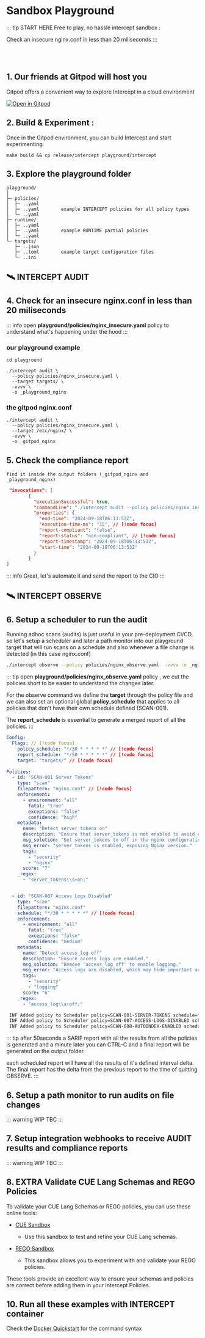 # Sandbox Playground

::: tip START HERE
Free to play, no hassle intercept sandbox :

Check an insecure nginx.conf in less than 20 miliseconds
:::


<br><br>

## 1. Our friends at Gitpod will host you 

Gitpod offers a convenient way to explore Intercept in a cloud environment

[![Open in Gitpod](https://gitpod.io/button/open-in-gitpod.svg)](https://gitpod.io/#https://github.com/xfhg/intercept)

## 2. Build & Experiment :

Once in the Gitpod environment, you can build Intercept and start experimenting:

```
make build && cp release/intercept playground/intercept
```

## 3. Explore the playground folder

```sh{3,11}
playground/
│
├─ policies/
│  ├─ ..yaml
│  ├─ ..yaml        example INTERCEPT policies for all policy types
│  └─ ..yaml
├─ runtime/
│  ├─ ..yaml
│  ├─ ..yaml        example RUNTIME partial policies 
│  └─ ..yaml
└─ targets/
   ├─ ..json
   ├─ ..toml        example target configuration files
   └─ ..ini
```
## 🛰️ INTERCEPT AUDIT

## 4. Check for an insecure nginx.conf in less than 20 miliseconds

::: info
open **playground/policies/nginx_insecure.yaml** policy to understand what's happening under the hood
:::

### our playground example

```sh{5}
cd playground

./intercept audit \
  --policy policies/nginx_insecure.yaml \
  --target targets/ \
  -vvvv \
  -o _playground_nginx
```

### the gitpod nginx.conf

```sh{3}
./intercept audit \
  --policy policies/nginx_insecure.yaml \
  --target /etc/nginx/ \
  -vvvv \
  -o _gitpod_nginx
```


## 5. Check the compliance report

```
find it inside the output folders (_gitpod_nginx and _playground_nginx)
```

```json
 "invocations": [
        {
          "executionSuccessful": true,
          "commandLine": "./intercept audit --policy policies/nginx_insecure.yaml --target /etc/nginx/ -vvvv -o _gitpod_nginx",
          "properties": {
            "end-time": "2024-09-18T06:13:53Z",
            "execution-time-ms": "15", // [!code focus]
            "report-compliant": "false",
            "report-status": "non-compliant", // [!code focus]
            "report-timestamp": "2024-09-18T06:13:53Z",
            "start-time": "2024-09-18T06:13:53Z"
          }
        }
]
```

::: info
Great, let's automate it and send the report to the CIO
:::

## 🛰️ INTERCEPT OBSERVE

## 6. Setup a scheduler to run the audit

Running adhoc scans (audits) is just useful in your pre-deployment CI/CD, so let's setup a scheduler and later a path monitor into our playground target that will run scans on a schedule and also whenever a file change is detected (in this case nginx.conf)


```sh
./intercept observe --policy policies/nginx_observe.yaml  -vvvv -o _nginx_observe
```

::: tip
open **playground/policies/nginx_observe.yaml** policy , we cut the policies short to be easier to understand the changes later.

For the observe command we define the **target** through the policy file and we can also set an optional global **policy_schedule** that applies to all policies that don't have their own schedule defined (SCAN-001).

The **report_schedule** is essential to generate a merged report of all the policies.
:::


```yaml
Config: 
  Flags: // [!code focus]
    policy_schedule: "*/30 * * * * *" // [!code focus]
    report_schedule: "*/50 * * * * *" // [!code focus]
    target: "targets/" // [!code focus]
 
Policies:
  - id: "SCAN-001 Server Tokens"
    type: "scan"
    filepattern: "nginx.conf" // [!code focus]
    enforcement:
      - environment: "all"
        fatal: "true"
        exceptions: "false"
        confidence: "high"
    metadata:
      name: "Detect server_tokens on"
      description: "Ensure that server_tokens is not enabled to avoid revealing version info."
      msg_solution: "Set server_tokens to off in the nginx configuration."
      msg_error: "server_tokens is enabled, exposing Nginx version."
      tags:
        - "security"
        - "nginx"
      score: "7"
    _regex:
      - "server_tokens\\s+on;"


  - id: "SCAN-007 Access Logs Disabled"
    type: "scan"
    filepattern: "nginx.conf"
    schedule: "*/30 * * * * *" // [!code focus]
    enforcement:
      - environment: "all"
        fatal: "true"
        exceptions: "false"
        confidence: "medium"
    metadata:
      name: "Detect access_log off"
      description: "Ensure access logs are enabled."
      msg_solution: "Remove 'access_log off' to enable logging."
      msg_error: "Access logs are disabled, which may hide important access data."
      tags:
        - "security"
        - "logging"
      score: "6"
    _regex:
      - "access_log\\s+off;"
```



```sh
 INF Added policy to Scheduler policy=SCAN-001-SERVER-TOKENS schedule="*/30 * * * * *"
 INF Added policy to Scheduler policy=SCAN-007-ACCESS-LOGS-DISABLED schedule="*/30 * * * * *"
 INF Added policy to Scheduler policy=SCAN-008-AUTOINDEX-ENABLED schedule="*/30 * * * * *"
```

::: tip
after 50seconds a SARIF report with all the results from all the policies is generated and a minute later you can CTRL-C and a final report will be generated on the output folder.

each scheduled report will have all the results of it's defined interval delta. The final report has the delta from the previous report to the time of quitting OBSERVE.
:::

## 6. Setup a path monitor to run audits on file changes

::: warning WIP
TBC
:::

## 7. Setup integration webhooks to receive AUDIT results and compliance reports

::: warning WIP
TBC
:::

## 8. EXTRA Validate CUE Lang Schemas and REGO Policies

To validate your CUE Lang Schemas or REGO policies, you can use these online tools:


- [CUE Sandbox](https://cuelang.org/play/#cue@export@cue)
    - Use this sandbox to test and refine your CUE Lang schemas.

- [REGO Sandbox](https://play.openpolicyagent.org/p/ZWGVA8oCSE)
    - This sandbox allows you to experiment with and validate your REGO policies.


These tools provide an excellent way to ensure your schemas and policies are correct before adding them in your Intercept Policies.

## 10. Run all these examples with INTERCEPT container

Check the [Docker Quickstart](docker-quickstart) for the command syntax